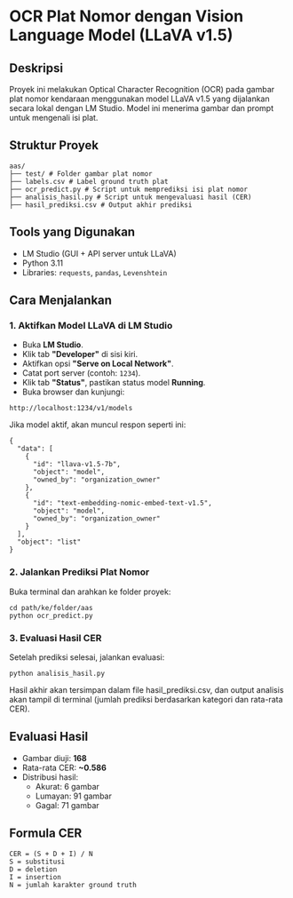 #  OCR Plat Nomor dengan Vision Language Model (LLaVA v1.5)

##  Deskripsi
Proyek ini melakukan Optical Character Recognition (OCR) pada gambar plat nomor kendaraan menggunakan model LLaVA v1.5 yang dijalankan secara lokal dengan LM Studio. Model ini menerima gambar dan prompt untuk mengenali isi plat.

##  Struktur Proyek
```
aas/
├── test/ # Folder gambar plat nomor
├── labels.csv # Label ground truth plat
├── ocr_predict.py # Script untuk memprediksi isi plat nomor
├── analisis_hasil.py # Script untuk mengevaluasi hasil (CER)
├── hasil_prediksi.csv # Output akhir prediksi
```

##  Tools yang Digunakan
- LM Studio (GUI + API server untuk LLaVA)
- Python 3.11
- Libraries: `requests`, `pandas`, `Levenshtein`

##  Cara Menjalankan

### 1. Aktifkan Model LLaVA di LM Studio

- Buka **LM Studio**.
- Klik tab **"Developer"** di sisi kiri.
- Aktifkan opsi **"Serve on Local Network"**.
- Catat port server (contoh: `1234`).
- Klik tab **"Status"**, pastikan status model **Running**.
- Buka browser dan kunjungi:

```
http://localhost:1234/v1/models
```

Jika model aktif, akan muncul respon seperti ini:
```
{
  "data": [
    {
      "id": "llava-v1.5-7b",
      "object": "model",
      "owned_by": "organization_owner"
    },
    {
      "id": "text-embedding-nomic-embed-text-v1.5",
      "object": "model",
      "owned_by": "organization_owner"
    }
  ],
  "object": "list"
}
````

### 2. Jalankan Prediksi Plat Nomor
Buka terminal dan arahkan ke folder proyek:
```
cd path/ke/folder/aas
python ocr_predict.py
````

### 3. Evaluasi Hasil CER
Setelah prediksi selesai, jalankan evaluasi:
```
python analisis_hasil.py
```
Hasil akhir akan tersimpan dalam file hasil_prediksi.csv, dan output analisis akan tampil di terminal (jumlah prediksi berdasarkan kategori dan rata-rata CER).

##  Evaluasi Hasil
- Gambar diuji: **168**
- Rata-rata CER: **~0.586**
- Distribusi hasil:
  -  Akurat: 6 gambar
  -  Lumayan: 91 gambar
  -  Gagal: 71 gambar

##  Formula CER
```
CER = (S + D + I) / N
S = substitusi
D = deletion
I = insertion
N = jumlah karakter ground truth
```